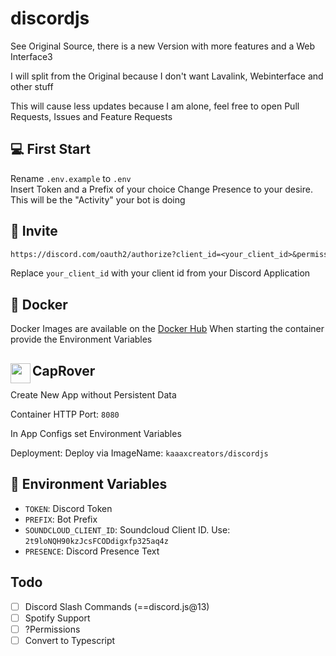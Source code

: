 # discordjs

See Original Source, there is a new Version with more features and a Web Interface3

I will split from the Original because I don't want Lavalink, Webinterface and other stuff

This will cause less updates because I am alone, feel free to open Pull Requests, Issues and Feature Requests

## 💻 First Start

Rename `.env.example` to `.env`  
Insert Token and a Prefix of your choice
Change Presence to your desire. This will be the "Activity" your bot is doing

## 🔗 Invite

```txt
https://discord.com/oauth2/authorize?client_id=<your_client_id>&permissions=3271744&scope=bot
```

Replace `your_client_id` with your client id from your Discord Application

## 🐳 Docker

Docker Images are available on the [Docker Hub](https://hub.docker.com/r/kaaaxcreators/discordjs)
When starting the container provide the Environment Variables

## <img src="https://caprover.com/img/logo-padded.png" width="32" height="32" align="left"> CapRover

Create New App without Persistent Data

Container HTTP Port: `8080`

In App Configs set Environment Variables

Deployment: Deploy via ImageName: `kaaaxcreators/discordjs`


## 🌱 Environment Variables

- `TOKEN`: Discord Token
- `PREFIX`: Bot Prefix
- `SOUNDCLOUD_CLIENT_ID`: Soundcloud Client ID. Use: `2t9loNQH90kzJcsFCODdigxfp325aq4z`
- `PRESENCE`: Discord Presence Text

## Todo

- [ ] Discord Slash Commands (==discord.js@13)
- [ ] Spotify Support
- [ ] ?Permissions
- [ ] Convert to Typescript
